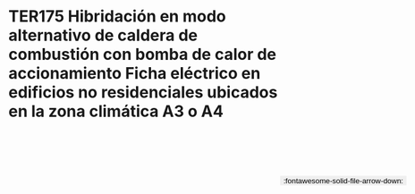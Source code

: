 
# TER175  Hibridación en modo alternativo de caldera de combustión con bomba de calor de accionamiento Ficha eléctrico en edificios no residenciales ubicados en la zona climática A3 o A4

<a href='../TER175  Hibridación en modo alternativo de caldera de combustión con bomba de calor de accionamiento Ficha eléctrico en edificios no residenciales ubicados en la zona climática A3 o A4.pdf' download>
<button class='md-button -primary' 
id='download-btn' style="position: fixed; top: 10%; right: 20px; 
        transform: translateY(-50%); z-index: 1000;  border: none; ">
:fontawesome-solid-file-arrow-down: 
</button>
</a>

<div 
    id='../TER175  Hibridación en modo alternativo de caldera de combustión con bomba de calor de accionamiento Ficha eléctrico en edificios no residenciales ubicados en la zona climática A3 o A4.pdf' 
    data-pdf-url='../TER175  Hibridación en modo alternativo de caldera de combustión con bomba de calor de accionamiento Ficha eléctrico en edificios no residenciales ubicados en la zona climática A3 o A4.pdf'
    style=' width: 100%; height: auto;overflow: auto;'>
</div>

